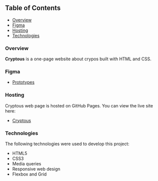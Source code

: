 ## Table of Contents

- [Overview](#description)
- [Figma](#figma)
- [Hosting](#hosting)
- [Technologies](#technologies)

### Overview
**Cryptous** is a one-page website about crypos built with HTML and CSS.

### Figma

- [Prototypes](https://www.figma.com/file/x2sDGkI6ZGiDSYMUcTejqe/Cryptous?node-id=0-1&t=nP9ljIfEWljPK4N1-0)

### Hosting

Cryptous web page is hosted on GitHub Pages. You can view the live site here:

- [Cryptous](https://private-lazy-val.github.io/cryptous/)

### Technologies

The following technologies were used to develop this project:

- HTML5
- CSS3
- Media queries
- Responsive web design
- Flexbox and Grid
